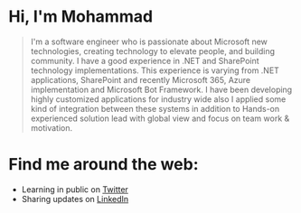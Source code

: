# Hi, I'm Mohammad
> I'm a software engineer who is passionate about Microsoft new technologies, creating technology to elevate people, and building community. I have a good experience in .NET and SharePoint technology implementations. This experience is varying from .NET applications, SharePoint and recently Microsoft 365, Azure implementation and Microsoft Bot Framework. I have been developing highly customized applications for industry wide also I applied some kind of integration between these systems in addition to Hands-on experienced solution lead with global view and focus on team work & motivation.

# Find me around the web:
- Learning in public on <a href="https://twitter.com/Mohammad3mer" rel="nofollow">Twitter</a>
- Sharing updates on <a href="https://www.linkedin.com/in/mohammad3mer" rel="nofollow">LinkedIn</a>
